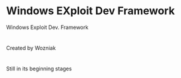# Windows EXploit Dev Framework
Windows Exploit Dev. Framework 
#
#
Created by Wozniak 
#
Still in its beginning stages
